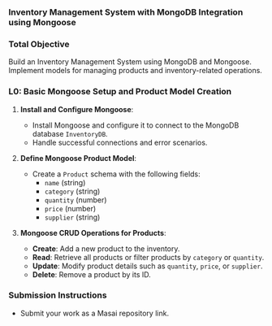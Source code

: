 ### **Inventory Management System with MongoDB Integration using Mongoose**

### **Total Objective**  
Build an Inventory Management System using MongoDB and Mongoose. Implement models for managing products and inventory-related operations.

### **L0: Basic Mongoose Setup and Product Model Creation**

1. **Install and Configure Mongoose**:  
   - Install Mongoose and configure it to connect to the MongoDB database `InventoryDB`.  
   - Handle successful connections and error scenarios.  

2. **Define Mongoose Product Model**:  
   - Create a `Product` schema with the following fields:  
     - `name` (string)  
     - `category` (string)  
     - `quantity` (number)  
     - `price` (number)  
     - `supplier` (string)  
    

3. **Mongoose CRUD Operations for Products**:  
   - **Create**: Add a new product to the inventory.  
   - **Read**: Retrieve all products or filter products by `category` or `quantity`.  
   - **Update**: Modify product details such as `quantity`, `price`, or `supplier`.  
   - **Delete**: Remove a product by its ID.

### **Submission Instructions**  
- Submit your work as a Masai repository link.
